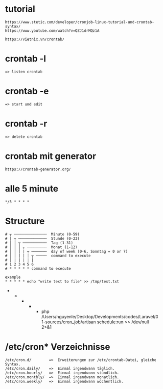 # tutorial
    https://www.stetic.com/developer/cronjob-linux-tutorial-und-crontab-syntax/
    https://www.youtube.com/watch?v=QZJ1drMQz1A

    https://vietnix.vn/crontab/

# crontab -l
    => listen crontab
# crontab -e
    => start und edit
# crontab -r
    => delete crontab

    
#  crontab mit generator
    https://crontab-generator.org/

# alle 5 minute
    */5 * * * *

# Structure
    # ┬ ───────────────  Minute (0-59)
    # | ┬ ─────────────  Stunde (0-23)  
    # │ │ ┬ ───────────  Tag (1-31) 
    # │ │ │ ┬ ─────────  Monat (1-12)
    # │ │ │ | ┬ ───────  day of week (0-6, Sonntag = 0 or 7)
    # │ │ | | | ┬ ─────  command to execute
    # │ | | | | |
    # 1 2 3 4 5 6
    # * * * * * command to execute

    example
    * * * * * echo "write text to file" >> /tmp/test.txt

* * * * * php /Users/nguyenle/Desktop/Developments/codes/Laravel/01-sources/cron_job/artisan schedule:run >> /dev/null 2>&1


# /etc/cron* Verzeichnisse
    /etc/cron.d/        =>  Erweiterungen zur /etc/crontab-Datei, gleiche Syntax.
    /etc/cron.daily/    =>  Einmal irgendwann täglich.
    /etc/cron.hourly/   =>  Einmal irgendwann stündlich.
    /etc/cron.monthly/  =>  Einmal irgendwann monatlich.
    /etc/cron.weekly/   =>  Einmal irgendwann wöchentlich.